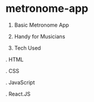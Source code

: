 # metronome-app
1. Basic Metronome App

2. Handy for Musicians 

3. Tech Used

. HTML

. CSS

. JavaScript 

. React.JS
